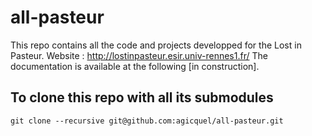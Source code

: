 # all-pasteur
This repo contains all the code and projects developped for the Lost in Pasteur.
Website : http://lostinpasteur.esir.univ-rennes1.fr/
The documentation is available at the following [in construction].

## To clone this repo with all its submodules
```
git clone --recursive git@github.com:agicquel/all-pasteur.git
```
